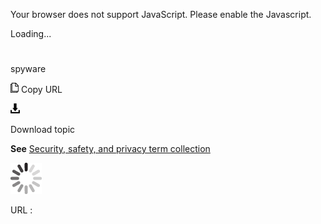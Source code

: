 Your browser does not support JavaScript. Please enable the Javascript.

Loading...

# 

spyware

![Copy URL](spyware_files/Copy.png)
Copy URL

![Download](spyware_files/Download.png)

Download topic

**See** [Security, safety, and privacy term collection](https://worldready.cloudapp.net/Styleguide/Read?id=2700&topicid=26894)

![In progress](spyware_files/activity-large.gif)

URL :
